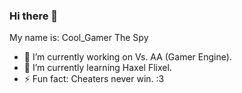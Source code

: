 ### Hi there 👋
My name is: Cool_Gamer The Spy
- 🔭 I’m currently working on Vs. AA (Gamer Engine).
- 🌱 I’m currently learning Haxel Flixel.
- ⚡ Fun fact: Cheaters never win. :3
<!--
**GreatCOOLGamer2000/GreatCOOLGamer2000** is a ✨ _special_ ✨ repository because its `README.md` (this file) appears on your GitHub profile.

Here are some ideas to get you started:

- 🔭 I’m currently working on ...
- 🌱 I’m currently learning ...
- 👯 I’m looking to collaborate on ...
- 🤔 I’m looking for help with ...
- 💬 Ask me about ...
- 📫 How to reach me: ...
- 😄 Pronouns: ...
- ⚡ Fun fact: ...
-->
